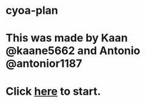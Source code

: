# cyoa-plan
# This was made by Kaan @kaane5662 and Antonio @antonior1187
# Click [here](../tavernquests.md) to start.
